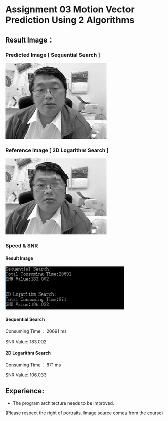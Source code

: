 # Assignment 03 Motion Vector Prediction Using 2 Algorithms
## Result Image：
### Predicted Image [ Sequential Search ]
![Sequential Search](https://github.com/WinterPu/Exercise/blob/master/Multimedia%20Assignments/Assignment%2003%20-%20MotionVectorPrediction/--%20Result%20Images%20--/Sequential%20Search%20Image.png?raw=true)
### Reference Image [ 2D Logarithm Search ]
![2D Logarithm Search Image](https://github.com/WinterPu/Exercise/blob/master/Multimedia%20Assignments/Assignment%2003%20-%20MotionVectorPrediction/--%20Result%20Images%20--/2D%20Logarithm%20Search%20Image.png?raw=true)

### Speed & SNR
#### Result Image
![Evaluation](https://github.com/WinterPu/Exercise/blob/master/Multimedia%20Assignments/Assignment%2003%20-%20MotionVectorPrediction/--%20Result%20Images%20--/Evaluation.png?raw=true)

#### Sequential Search
Consuming Time： 20691 ms

SNR Value: 183.002
#### 2D Logarithm Search
Consuming Time： 871 ms

SNR Value: 106.033

## Experience:
+ The program architecture needs to be improved.

(Please respect the right of portraits. Image source comes from the course)
